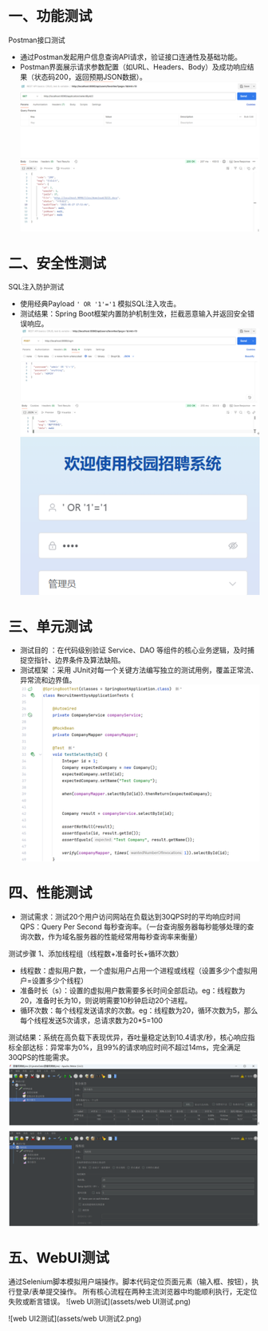 # 一、功能测试
Postman接口测试
- 通过Postman发起用户信息查询API请求，验证接口连通性及基础功能。
- Postman界面展示请求参数配置（如URL、Headers、Body）及成功响应结果（状态码200，返回预期JSON数据）。
![postman接口测试](assets/postman接口测试.png)
# 二、安全性测试
SQL注入防护测试
- 使用经典Payload `' OR '1'='1` 模拟SQL注入攻击。
- 测试结果：Spring Boot框架内置防护机制生效，拦截恶意输入并返回安全错误响应。
![sql注入](assets/sql注入.png)
![sql注入2](assets/sql注入2.png)
# 三、单元测试
- 测试目的 ：在代码级别验证 Service、DAO 等组件的核心业务逻辑，及时捕捉空指针、边界条件及算法缺陷。
- 测试框架 ：采用 JUnit对每一个关键方法编写独立的测试用例，覆盖正常流、异常流和边界值。
![单元测试](assets/单元测试.png)
# 四、性能测试
- 测试需求：测试20个用户访问网站在负载达到30QPS时的平均响应时间
QPS：Query Per Second 每秒查询率。（一台查询服务器每秒能够处理的查询次数，作为域名服务器的性能经常用每秒查询率来衡量）

测试步骤
1、添加线程组（线程数+准备时长+循环次数）
- 线程数：虚拟用户数，一个虚拟用户占用一个进程或线程（设置多少个虚拟用户=设置多少个线程）
- 准备时长（s）：设置的虚拟用户数需要多长时间全部启动。eg：线程数为20，准备时长为10，则说明需要10秒钟启动20个进程。
- 循环次数：每个线程发送请求的次数。eg：线程数为20，循环次数为5，那么每个线程发送5次请求，总请求数为20\*5=100

测试结果：系统在高负载下表现优异，吞吐量稳定达到10.4请求/秒，核心响应指标全部达标：异常率为0%，且99%的请求响应时间不超过14ms，完全满足30QPS的性能需求。
![性能测试](assets/性能测试.png)
# 五、WebUI测试
通过Selenium脚本模拟用户端操作。脚本代码定位页面元素（输入框、按钮），执行登录/表单提交操作。
所有核心流程在两种主流浏览器中均能顺利执行，无定位失败或断言错误。
![web UI测试](assets/web UI测试.png)

![web UI2测试](assets/web UI测试2.png)
